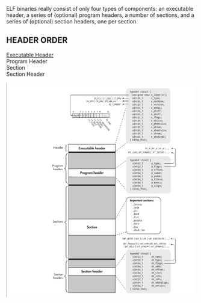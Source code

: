ELF binaries really consist of only four types of components: an executable header, a series of (optional) program headers, a number of sections, and a series of (optional) section headers, one per section

## HEADER ORDER 

[Executable Header](elf/executable_header.md)<br>
Program Header<br> 
Section<br>
Section Header<br>

![plot](images/elf_headers.png)

